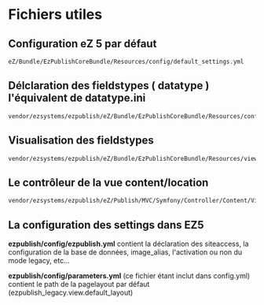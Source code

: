 Fichiers utiles
===============

Configuration eZ 5 par défaut
-----------------------------

    eZ/Bundle/EzPublishCoreBundle/Resources/config/default_settings.yml

Délclaration des fieldstypes ( datatype ) l'équivalent de datatype.ini
-----------------------------------------------------------------------

    vendor/ezsystems/ezpublish/eZ/Bundle/EzPublishCoreBundle/Resources/config/fieldtypes.yml

Visualisation des fieldstypes
---------------------------

    vendor/ezsystems/ezpublish/eZ/Bundle/EzPublishCoreBundle/Resources/views/content_fields.html.twig

Le contrôleur de la vue content/location
-----------------------------------------

    vendor/ezsystems/ezpublish/eZ/Publish/MVC/Symfony/Controller/Content/ViewController.php

La configuration des settings dans EZ5
--------------------------------------

**ezpublish/config/ezpublish.yml** contient la déclaration des siteaccess, la configuration de la base de données,  image_alias, l'activation ou non du mode legacy, etc...

**ezpublish/config/parameters.yml** (ce fichier étant inclut dans config.yml) contient le path de la pagelayout par défaut (ezpublish_legacy.view.default_layout)
